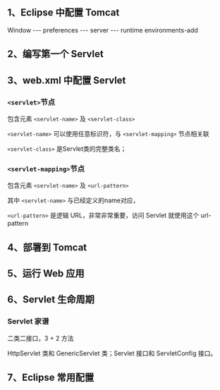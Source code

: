 ## 1、Eclipse 中配置 Tomcat

Window --- preferences --- server --- runtime environments-add





## 2、编写第一个 Servlet





## 3、web.xml 中配置 Servlet

### `<servlet>`节点

包含元素 `<servlet-name>` 及 `<servlet-class>`

`<servlet-name>` 可以使用任意标识符，与 `<servlet-mapping>` 节点相关联

`<servlet-class>` 是Servlet类的完整类名；

### `<servlet-mapping>`节点

包含元素 `<servlet-name>` 及 `<url-pattern>`

其中 `<servlet-name>` 与已经定义的name对应，

`<url-pattern>` 是逻辑 URL，非常非常重要，访问 Servlet 就使用这个 url-pattern



## 4、部署到 Tomcat





## 5、运行 Web 应用





## 6、Servlet 生命周期

### Servlet 家谱

二类二接口，3 + 2 方法

HttpServlet 类和 GenericServlet 类；Servlet 接口和 ServletConfig 接口。





## 7、Eclipse 常用配置